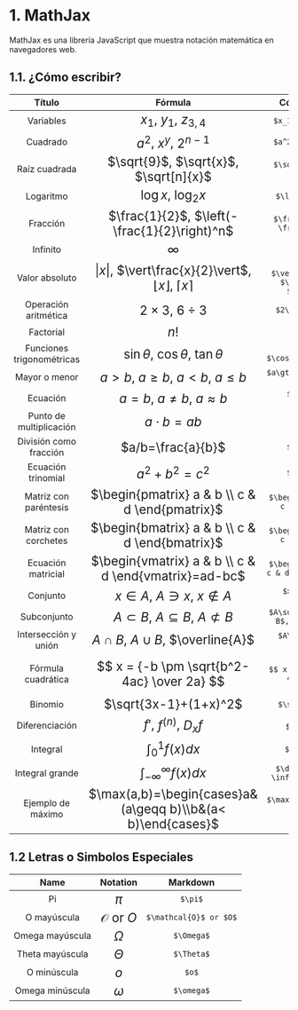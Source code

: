 <style>
.md-header__button.md-logo img{
    fill: currentcolor;
    display: block;
    height: 3rem;
    width: auto;
}
</style>

# 1. MathJax

MathJax es una librería JavaScript que muestra notación matemática en navegadores web.

## 1.1. ¿Cómo escribir?

| Título                     | Fórmula                                | Código en Markdown                                      |
|:---------------------------:|:----------------------------------------:|:-----------------------------------------------:|
| Variables                 | <span style="font-size:140%">$x_1$, $y_1$, $z_{3,4}$</span>                         | `$x_1$, $y_1$, $z_{3,4}$`                    |
| Cuadrado                  | <span style="font-size:140%">$a^2$, $x^y$, $2^{n-1}$</span>               | `$a^2$, $x^y$, $2^{n-1}$`                    |
| Raíz cuadrada             | <span style="font-size:140%">$\sqrt{9}$, $\sqrt{x}$, $\sqrt[n]{x}$</span>      | `$\sqrt{9}$, $\sqrt{x}$, $\sqrt[n]{x}$`    |
| Logaritmo                 | <span style="font-size:140%">$\log{}x$, $\log_{2}x$</span>                | `$\log{}x$, $\log_{2}x$`                     |
| Fracción                  | <span style="font-size:140%">$\frac{1}{2}$, $\left(-\frac{1}{2}\right)^n$</span>| `$\frac{1}{2}$, $\left(-\frac{1}{2}\right)^n$` |
| Infinito                  | <span style="font-size:140%">$\infty$</span>                              | `$\infty$`                                   |
| Valor absoluto            | <span style="font-size:140%">$\vert{x}\vert$, $\vert\frac{x}{2}\vert$, $\lfloor{x}\rfloor$, $\lceil{x}\rceil$</span>  | `$\vert{x}\vert$, $\vert\frac{x}{2}\vert$, $\lfloor{x}\rfloor$, $\lceil{x}\rceil$` |
| Operación aritmética      | <span style="font-size:140%">$2\times 3$, $6\div 3$</span>                     | `$2\times 3$, $6\div 3$`                     |
| Factorial                 | <span style="font-size:140%">$n!$</span>                          | `$n!$`                                       |
| Funciones trigonométricas | <span style="font-size:140%">$\sin\theta$, $\cos\theta$, $\tan\theta$</span>                | `$\sin\theta$, $\cos\theta$, $\tan\theta$`  |
| Mayor o menor             | <span style="font-size:140%">$a\gt b$, $a\geq b$, $a\lt b$, $a\leq b$</span>               | `$a\gt b$, $a\geq b$, $a\lt b$, $a\leq b$`  |
| Ecuación                  | <span style="font-size:140%">$a=b$, $a\neq b$, $a\approx b$</span>                      | `$a=b$, $a\neq b$, $a\approx b$`            |
| Punto de multiplicación    | <span style="font-size:140%">$a\cdot b=ab$</span>                | `$a\cdot b=ab$`                             |
| División como fracción    | <span style="font-size:140%">$a/b=\frac{a}{b}$</span>                  | `$a/b=\frac{a}{b}$`                          |
| Ecuación trinomial        | <span style="font-size:140%">$a^2 + b^2 = c^2$</span>                             | `$a^2 + b^2 = c^2$`                         |
| Matriz con paréntesis     | <span style="font-size:140%">$\begin{pmatrix} a & b \\ c & d \end{pmatrix}$</span>                          | `$\begin{pmatrix} a & b \\ c & d \end{pmatrix}$` |
| Matriz con corchetes      | <span style="font-size:140%">$\begin{bmatrix} a & b \\ c & d \end{bmatrix}$</span>                          | `$\begin{bmatrix} a & b \\ c & d \end{bmatrix}$` |
| Ecuación matricial        | <span style="font-size:140%">$\begin{vmatrix} a & b \\ c & d \end{vmatrix}=ad-bc$</span>                     | `$\begin{vmatrix} a & b \\ c & d \end{vmatrix}=ad-bc$` |
| Conjunto                  | <span style="font-size:140%">$x\in A$, $A\ni x$, $x\notin A$</span>                      | `$x\in A$, $A\ni x$, $x\notin A$`           |
| Subconjunto               | <span style="font-size:140%">$A\subset B$, $A\subseteq B$, $A \not \subset B$</span>                       | `$A\subset B$, $A\subseteq B$, $A \not \subset B$` |
| Intersección y unión      | <span style="font-size:140%">$A\cap B$, $A\cup B$, $\overline{A}$</span>                           | `$A\cap B$, $A\cup B$, $\overline{A}$`      |
| Fórmula cuadrática        | <span style="font-size:140%">$$ x = {-b \pm \sqrt{b^2-4ac} \over 2a} $$</span>              | `$$ x = {-b \pm \sqrt{b^2-4ac} \over 2a} $$`  |
| Binomio                   | <span style="font-size:140%">$\sqrt{3x-1}+(1+x)^2$</span>                     | `$\sqrt{3x-1}+(1+x)^2$`                      |
| Diferenciación            | <span style="font-size:140%">$f'$, $f^{(n)}$, $D_x f$</span>                    | `$f'$, `$f^{(n)}$', `$D_x f$`                   |
| Integral                  | <span style="font-size:140%">$\int_0^1 f(x) dx$</span>                  | `$\int_0^1 f(x) dx$`                         |
| Integral grande           | <span style="font-size:140%">$\displaystyle \int_{-\infty }^{\infty}f(x)dx$</span>                | `$\displaystyle \int_{-\infty }^{\infty}f(x)dx$`|
| Ejemplo de máximo         | <span style="font-size:140%">$\max(a,b)=\begin{cases}a&(a\geqq b)\\b&(a< b)\end{cases}$</span>          | `$\max(a,b)=\begin{cases}a&(a\geqq b)\\b&(a< b)\end{cases}$`|

## 1.2 Letras o Simbolos Especiales

| Name                | Notation | Markdown |
|:-------------------:|:--------:|:--------:|
| Pi     | <span style="font-size:140%">$\pi$</span>        | `$\pi$` |
| O mayúscula      |  <span style="font-size:140%">$\mathcal{O}$ or $O$</span>   | `$\mathcal{O}$ or $O$` |
| Omega mayúscula           | <span style="font-size:140%">$\Omega$</span>        | `$\Omega$` |
| Theta mayúscula          | <span style="font-size:140%">$\Theta$</span>        | `$\Theta$` |
| O minúscula    | <span style="font-size:140%">$o$</span>        | `$o$` |
| Omega minúscula        | <span style="font-size:140%">$\omega$</span>        | `$\omega$` |
